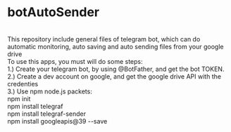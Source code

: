 # botAutoSender
</br>   This repository include general files of telegram bot, which can do automatic monitoring, auto saving and  auto sending  files from your google drive 
</br> To use this apps, you must will do some steps: 
</br> 1.) Create your telegram bot, by using @BotFather, and get the  bot TOKEN.
</br> 2.) Create a dev account on google, and get the google drive API with the credenties
</br> 3.) Use npm node.js packets:
</br>   npm init
</br>   npm install telegraf
</br>   npm install telegraf-sender
</br>   npm install googleapis@39 --save
